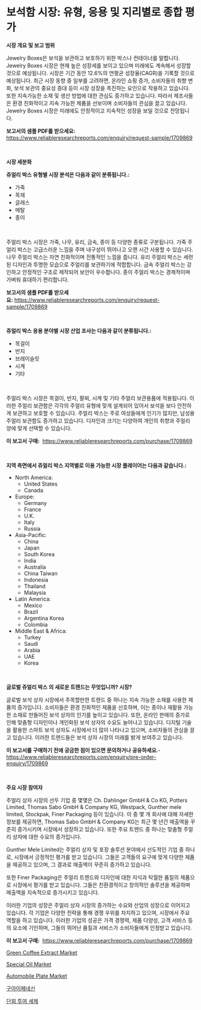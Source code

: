<p><h1>보석함 시장: 유형, 응용 및 지리별로 종합 평가</h1></p><p><strong>시장 개요 및 보고 범위</strong></p>
<p><p>Jewelry Boxes은 보석을 보관하고 보호하기 위한 박스나 컨테이너를 말합니다. Jewelry Boxes 시장은 현재 높은 성장세를 보이고 있으며 미래에도 계속해서 성장할 것으로 예상됩니다. 시장은 기간 동안 12.6%의 연평균 성장율(CAGR)을 기록할 것으로 예상됩니다. 최근 시장 동향 중 일부를 고려하면, 온라인 쇼핑 증가, 소비자들의 취향 변화, 보석 보관의 중요성 증대 등이 시장 성장을 촉진하는 요인으로 작용하고 있습니다. 또한 지속가능한 소재 및 생산 방법에 대한 관심도 증가하고 있습니다. 따라서 제조사들은 환경 친화적이고 지속 가능한 제품을 선보이며 소비자들의 관심을 끌고 있습니다. Jewelry Boxes 시장은 미래에도 안정적이고 지속적인 성장을 보일 것으로 전망됩니다.</p></p>
<p><strong>보고서의 샘플 PDF를 받으세요:</strong> <a href="https://www.reliableresearchreports.com/enquiry/request-sample/1709869">https://www.reliableresearchreports.com/enquiry/request-sample/1709869</a></p>
<p>&nbsp;</p>
<p><strong>시장 세분화</strong></p>
<p><strong>쥬얼리 박스 유형별 시장 분석은 다음과 같이 분류됩니다.:</strong></p>
<p><ul><li>가죽</li><li>목재</li><li>글래스</li><li>메탈</li><li>종이</li></ul></p>
<p>&nbsp;</p>
<p><p>주얼리 박스 시장은 가죽, 나무, 유리, 금속, 종이 등 다양한 종류로 구분됩니다. 가죽 주얼리 박스는 고급스러운 느낌을 주며 내구성이 뛰어나고 오랜 시간 사용할 수 있습니다. 나무 주얼리 박스는 자연 친화적이며 전통적인 느낌을 줍니다. 유리 주얼리 박스는 세련된 디자인과 투명한 모습으로 주얼리를 보관하기에 적합합니다. 금속 주얼리 박스는 강인하고 안정적인 구조로 제작되어 보안이 우수합니다. 종이 주얼리 박스는 경제적이며 가벼워 휴대하기 편리합니다.</p></p>
<p><strong>보고서의 샘플 PDF를 받으세요:</strong>&nbsp;<a href="https://www.reliableresearchreports.com/enquiry/request-sample/1709869">https://www.reliableresearchreports.com/enquiry/request-sample/1709869</a></p>
<p>&nbsp;</p>
<p><strong> 쥬얼리 박스 응용 분야별 시장 산업 조사는 다음과 같이 분류됩니다.:</strong></p>
<p><ul><li>목걸이</li><li>반지</li><li>브레이슬릿</li><li>시계</li><li>기타</li></ul></p>
<p>&nbsp;</p>
<p><p>주얼리 박스 시장은 목걸이, 반지, 팔찌, 시계 및 기타 주얼리 보관용품에 적용됩니다. 이러한 주얼리 보관함은 각각의 주얼리 유형에 맞게 설계되어 있어서 보석을 보다 안전하게 보관하고 보호할 수 있습니다. 주얼리 박스는 주로 여성들에게 인기가 많지만, 남성용 주얼리 보관함도 증가하고 있습니다. 디자인과 크기는 다양하여 개인의 취향과 주얼리 양에 맞게 선택할 수 있습니다.</p></p>
<p><strong>이 보고서 구매:</strong>&nbsp; <a href="https://www.reliableresearchreports.com/purchase/1709869">https://www.reliableresearchreports.com/purchase/1709869</a></p>
<p>&nbsp;</p>
<p><strong>지역 측면에서 쥬얼리 박스 지역별로 이용 가능한 시장 플레이어는 다음과 같습니다.:</strong></p>
<p><ul>
    <li>
        North America:
        <ul>
            <li>United States</li>
            <li>Canada</li>
        </ul>
    </li>
    <li>
        Europe:
        <ul>
            <li>Germany</li>
            <li>France</li>
            <li>U.K.</li>
            <li>Italy</li>
            <li>Russia</li>
        </ul>
    </li>
    <li>
        Asia-Pacific:
        <ul>
            <li>China</li>
            <li>Japan</li>
            <li>South Korea</li>
            <li>India</li>
            <li>Australia</li>
            <li>China Taiwan</li>
            <li>Indonesia</li>
            <li>Thailand</li>
            <li>Malaysia</li>
        </ul>
    </li>
    <li>
        Latin America:
        <ul>
            <li>Mexico</li>
            <li>Brazil</li>
            <li>Argentina Korea</li>
            <li>Colombia</li>
        </ul>
    </li>
    <li>
        Middle East & Africa:
        <ul>
            <li>Turkey</li>
            <li>Saudi</li>
            <li>Arabia</li>
            <li>UAE</li>
            <li>Korea</li>
        </ul>
    </li>
    </ul></p>
<p>&nbsp;</p>
<p><strong>글로벌 쥬얼리 박스 의 새로운 트렌드는 무엇입니까? 시장?</strong></p>
<p><p>글로벌 보석 상자 시장에서 주목할만한 트렌드 중 하나는 지속 가능한 소재를 사용한 제품의 증가입니다. 소비자들은 환경 친화적인 제품을 선호하며, 이는 종이나 재활용 가능한 소재로 만들어진 보석 상자의 인기를 높이고 있습니다. 또한, 온라인 판매의 증가로 인해 맞춤형 디자인이나 개인화된 보석 상자의 수요도 늘어나고 있습니다. 디지털 기술을 활용한 스마트 보석 상자도 시장에서 더 많이 나타나고 있으며, 소비자들의 관심을 끌고 있습니다. 이러한 트렌드들은 보석 상자 시장의 미래를 밝게 보여주고 있습니다.</p></p>
<p><strong>이 보고서를 구매하기 전에 궁금한 점이 있으면 문의하거나 공유하세요.</strong>- <a href="https://www.reliableresearchreports.com/enquiry/pre-order-enquiry/1709869">https://www.reliableresearchreports.com/enquiry/pre-order-enquiry/1709869</a></p>
<p>&nbsp;</p>
<p><strong>주요 시장 참여자</strong></p>
<p><p>주얼리 상자 시장의 선두 기업 중 몇몇은 Ch. Dahlinger GmbH & Co KG, Potters Limited, Thomas Sabo GmbH & Company KG, Westpack, Gunther mele limited, Stockpak, Finer Packaging 등이 있습니다. 이 중 몇 개 회사에 대해 자세한 정보를 제공하면, Thomas Sabo GmbH & Company KG는 최근 몇 년간 매출액을 꾸준히 증가시키며 시장에서 성장하고 있습니다. 또한 주요 트렌드 중 하나는 맞춤형 주얼리 상자에 대한 수요의 증가입니다.</p><p>Gunther Mele Limited는 주얼리 상자 및 포장 솔루션 분야에서 선도적인 기업 중 하나로, 시장에서 긍정적인 평가를 받고 있습니다. 그들은 고객들의 요구에 맞게 다양한 제품을 제공하고 있으며, 그 결과로 매출액이 꾸준히 증가하고 있습니다.</p><p>또한 Finer Packaging은 주얼리 트렌드와 디자인에 대한 지식과 탁월한 품질의 제품으로 시장에서 평가를 받고 있습니다. 그들은 친환경적이고 창의적인 솔루션을 제공하며 매출액을 지속적으로 증가시키고 있습니다.</p><p>이러한 기업의 성장은 주얼리 상자 시장의 증가하는 수요와 산업의 성장으로 이어지고 있습니다. 각 기업은 다양한 전략을 통해 경쟁 우위를 차지하고 있으며, 시장에서 주요 역할을 하고 있습니다. 이러한 기업의 성공은 가격 경쟁력, 제품 다양성, 고객 서비스 등의 요소에 기인하며, 그들의 뛰어난 품질과 서비스가 소비자들에게 인정받고 있습니다.</p></p>
<p><strong>이 보고서 구매:</strong>&nbsp;&nbsp;<a href="https://www.reliableresearchreports.com/purchase/1709869">https://www.reliableresearchreports.com/purchase/1709869</a></p>
<p><p><a href="https://view.publitas.com/reportprime-1/green-coffee-extract-market-size-furnishes-valuable-information-encompassing-market-share-market-trends-and-projections-spanning-from-2024-to-2031/">Green Coffee Extract Market</a></p><p><a href="https://github.com/Krish2023na/Market-Research-Report-List-3/blob/main/special-oil-market.md">Special Oil Market</a></p><p><a href="https://github.com/RickHolmes3/Market-Research-Report-List-3/blob/main/automobile-plate-market.md">Automobile Plate Market</a></p><p><a href="https://github.com/vs10l4sfg5c/Market-Research-Report-List-1/blob/main/1983701190869.md">구아이페네신</a></p><p><a href="https://github.com/crfsywufhm81415/Market-Research-Report-List-1/blob/main/4023433190868.md">단회 투여 세제</a></p></p>
